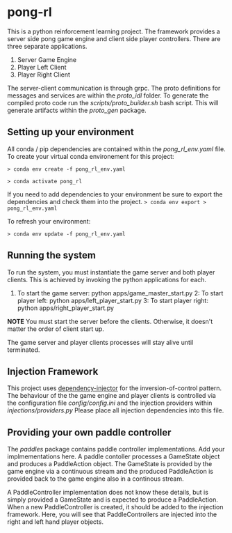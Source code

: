 # pong-rl
This is a python reinforcement learning project. The framework provides a server side pong game engine and client side player controllers.  There are three separate applications.
1. Server Game Engine
2. Player Left Client
3. Player Right Client

The server-client communication is through grpc.  The proto definitions for messages and services are within the *proto_idl* folder.
To generate the compiled proto code run the *scripts/proto_builder.sh* bash script.  This will generate artifacts within the *proto_gen* package.

## Setting up your environment
All conda / pip dependencies are contained within the *pong_rl_env.yaml* file.
To create your virtual conda environement for this project:

`> conda env create -f pong_rl_env.yaml`

`> conda activate pong_rl`

If you need to add dependencies to your environment be sure to export the dependencies and check them into the project.
`> conda env export > pong_rl_env.yaml`

To refresh your environment:

`> conda env update -f pong_rl_env.yaml`


## Running the system
To run the system, you must instantiate the game server and both player clients.  This is achieved by invoking the python applications for each.
1. To start the game server: python apps/game_master_start.py
2: To start player left: python apps/left_player_start.py
3: To start player right: python apps/right_player_start.py

**NOTE** You must start the server before the clients.  Otherwise, it doesn't matter the order of client start up.

The game server and player clients processes will stay alive until terminated.

## Injection Framework
This project uses [dependency-injector](https://pypi.org/project/dependency-injector/) for the inversion-of-control pattern. The behaviour of the the game engine and player clients is controlled via the configuration file *config/config.ini* and the 
injection providers within *injections/providers.py*  Please place all injection dependencies into this file.  

## Providing your own paddle controller
The *paddles* package contains paddle controller implementations.  Add your implmementations here. A paddle contoller processes a GameState object and produces a 
PaddleAction object.  The GameState is provided by the game engine via a continuous stream and the produced PaddleAction is provided 
back to the game engine also in a continous stream.

A PaddleController implementation does not know these details, but is simply provided a GameState and is expected to produce a PaddleAction.
When a new PaddleController is created, it should be added to the injection framework.  Here, you will see that PaddleControllers are 
injected into the right and left hand player objects.

